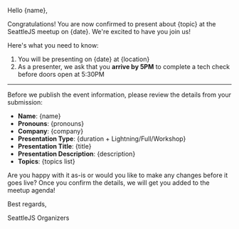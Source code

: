 Hello {name},

Congratulations! You are now confirmed to present about {topic} at the SeattleJS meetup on {date}. We're excited to have you join us!

Here's what you need to know:

1. You will be presenting on {date} at {location}
2. As a presenter, we ask that you **arrive by 5PM** to complete a tech check before doors open at 5:30PM

---

Before we publish the event information, please review the details from your submission:

- **Name**: {name}
- **Pronouns**: {pronouns}
- **Company**: {company}
- **Presentation Type**: {duration + Lightning/Full/Workshop}
- **Presentation Title**: {title}
- **Presentation Description**: {description}
- **Topics**: {topics list}

Are you happy with it as-is or would you like to make any changes before it goes live? Once you confirm the details, we will get you added to the meetup agenda!

Best regards,

SeattleJS Organizers
